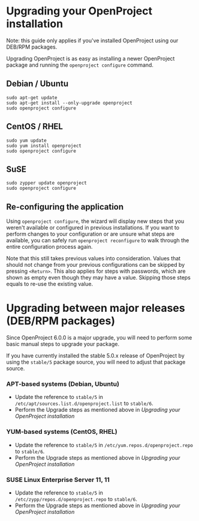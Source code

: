 # Upgrading your OpenProject installation

Note: this guide only applies if you've installed OpenProject using our DEB/RPM
packages.

Upgrading OpenProject is as easy as installing a newer OpenProject package and
running the `openproject configure` command.

## Debian / Ubuntu

    sudo apt-get update
    sudo apt-get install --only-upgrade openproject
    sudo openproject configure

## CentOS / RHEL

    sudo yum update
    sudo yum install openproject
    sudo openproject configure

## SuSE

    sudo zypper update openproject
    sudo openproject configure


## Re-configuring the application

Using `openproject configure`, the wizard will display new steps that you weren't available or configured in previous installations.
If you want to perform changes to your configuration or are unsure what steps are available, you can safely run `openproject reconfigure` to walk through the entire configuration process again.

Note that this still takes previous values into consideration. Values that should not change from your previous configurations can be skipped by pressing `<Return>`. This also applies for steps with passwords, which are shown as empty even though they may have a value. Skipping those steps equals to re-use the existing value.


# Upgrading between major releases (DEB/RPM packages)

Since OpenProject 6.0.0 is a major upgrade, you will need to perform some basic manual steps to upgrade your package.

If you have currently installed the stable 5.0.x release of OpenProject by using the `stable/5` package source,
you will need to adjust that package source.

### APT-based systems (Debian, Ubuntu)

 - Update the reference to `stable/5` in `/etc/apt/sources.list.d/openproject.list` to `stable/6`.
 - Perform the Upgrade steps as mentioned above in *Upgrading your OpenProject installation*

### YUM-based systems (CentOS, RHEL)

 - Update the reference to `stable/5` in `/etc/yum.repos.d/openproject.repo` to `stable/6`.
 - Perform the Upgrade steps as mentioned above in *Upgrading your OpenProject installation*

### SUSE Linux Enterprise Server 11, 11

 - Update the reference to `stable/5` in `/etc/zypp/repos.d/openproject.repo` to `stable/6`.
 - Perform the Upgrade steps as mentioned above in *Upgrading your OpenProject installation*
